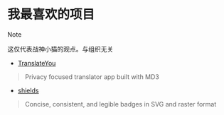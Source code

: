 # 我最喜欢的项目

> [!NOTE]
> 这仅代表战神小猫的观点。与组织无关

- [TranslateYou](https://github.com/you-apps/TranslateYou)

> Privacy focused translator app built with MD3

- [shields](https://github.com/badges/shields)

> Concise, consistent, and legible badges in SVG and raster format